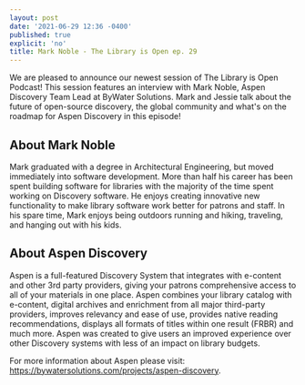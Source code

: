 ```yaml
---
layout: post
date: '2021-06-29 12:36 -0400'
published: true
explicit: 'no'
title: Mark Noble - The Library is Open ep. 29
---
```

We are pleased to announce our newest session of The Library is Open Podcast! This session features an interview with Mark Noble, Aspen Discovery Team Lead at ByWater Solutions. Mark and Jessie talk about the future of open-source discovery, the global community and what's on the roadmap for Aspen Discovery in this episode!

## About Mark Noble 

Mark graduated with a degree in Architectural Engineering, but moved immediately into software development. More than half his career has been spent building software for libraries with the majority of the time spent working on Discovery software. He enjoys creating innovative new functionality to make library software work better for patrons and staff. In his spare time, Mark enjoys being outdoors running and hiking, traveling, and hanging out with his kids.

## About Aspen Discovery 

Aspen is a full-featured Discovery System that integrates with e-content and other 3rd party providers, giving your patrons comprehensive access to all of your materials in one place. Aspen combines your library catalog with e-content, digital archives and enrichment from all major third-party providers, improves relevancy and ease of use, provides native reading recommendations, displays all formats of titles within one result (FRBR) and much more. Aspen was created to give users an improved experience over other Discovery systems with less of an impact on library budgets. 

For more information about Aspen please visit: https://bywatersolutions.com/projects/aspen-discovery.